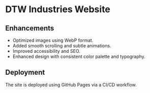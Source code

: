 # DTW Industries Website

## Enhancements
- Optimized images using WebP format.
- Added smooth scrolling and subtle animations.
- Improved accessibility and SEO.
- Enhanced design with consistent color palette and typography.

## Deployment
The site is deployed using GitHub Pages via a CI/CD workflow.
